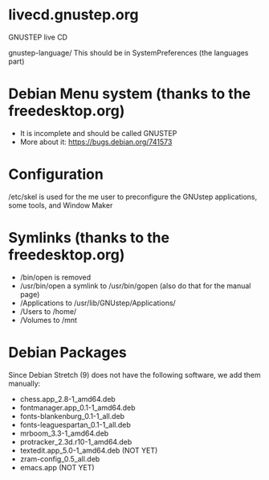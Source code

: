 # livecd.gnustep.org
GNUSTEP live CD

gnustep-language/       This should be in SystemPreferences (the languages part)

# Debian Menu system (thanks to the freedesktop.org)
- It is incomplete and should be called GNUSTEP
- More about it: https://bugs.debian.org/741573

# Configuration
/etc/skel is used for the me user to preconfigure the GNUstep applications, some tools, and Window Maker

# Symlinks (thanks to the freedesktop.org)
- /bin/open is removed
- /usr/bin/open a symlink to /usr/bin/gopen (also do that for the manual page)
- /Applications to /usr/lib/GNUstep/Applications/
- /Users        to /home/
- /Volumes      to /mnt

# Debian Packages
Since Debian Stretch (9) does not have the following software, we add them manually:
- chess.app_2.8-1_amd64.deb
- fontmanager.app_0.1-1_amd64.deb
- fonts-blankenburg_0.1-1_all.deb
- fonts-leaguespartan_0.1-1_all.deb
- mrboom_3.3-1_amd64.deb
- protracker_2.3d.r10-1_amd64.deb
- textedit.app_5.0-1_amd64.deb (NOT YET)
- zram-config_0.5_all.deb
- emacs.app (NOT YET)
